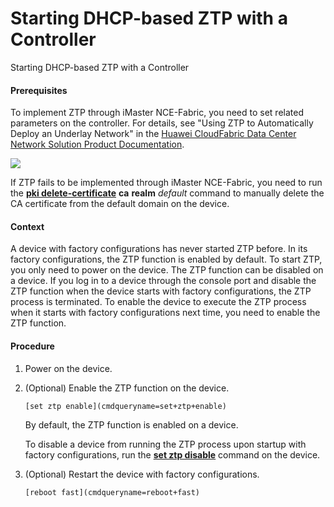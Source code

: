 Starting DHCP-based ZTP with a Controller
=========================================

Starting DHCP-based ZTP with a Controller

#### Prerequisites

To implement ZTP through iMaster NCE-Fabric, you need to set related parameters on the controller. For details, see "Using ZTP to Automatically Deploy an Underlay Network" in the [Huawei CloudFabric Data Center Network Solution Product Documentation](https://support.huawei.com/enterprise/en/network-solution/cloudfabric-pid-22604572).

![](public_sys-resources/note_3.0-en-us.png) 

If ZTP fails to be implemented through iMaster NCE-Fabric, you need to run the [**pki delete-certificate**](cmdqueryname=pki+delete-certificate) **ca** **realm** *default* command to manually delete the CA certificate from the default domain on the device.



#### Context

A device with factory configurations has never started ZTP before. In its factory configurations, the ZTP function is enabled by default. To start ZTP, you only need to power on the device. The ZTP function can be disabled on a device. If you log in to a device through the console port and disable the ZTP function when the device starts with factory configurations, the ZTP process is terminated. To enable the device to execute the ZTP process when it starts with factory configurations next time, you need to enable the ZTP function.


#### Procedure

1. Power on the device.
2. (Optional) Enable the ZTP function on the device.
   
   
   ```
   [set ztp enable](cmdqueryname=set+ztp+enable)
   ```
   
   By default, the ZTP function is enabled on a device.
   
   To disable a device from running the ZTP process upon startup with factory configurations, run the [**set ztp disable**](cmdqueryname=set+ztp+disable) command on the device.
3. (Optional) Restart the device with factory configurations.
   
   
   ```
   [reboot fast](cmdqueryname=reboot+fast)
   ```